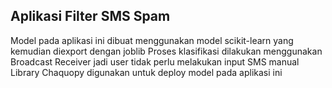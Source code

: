 ## Aplikasi Filter SMS Spam
Model pada aplikasi ini dibuat menggunakan model scikit-learn yang kemudian diexport dengan joblib
Proses klasifikasi dilakukan menggunakan Broadcast Receiver jadi user tidak perlu melakukan input SMS manual
Library Chaquopy digunakan untuk deploy model pada aplikasi ini
